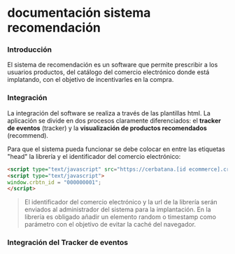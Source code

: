 # documentación sistema recomendación

### Introducción

El sistema de recomendación es un software que permite prescribir a los usuarios productos, del catálogo del comercio electrónico donde está implatando, con el objetivo de incentivarles en la compra. 

### Integración

La integración del software se realiza a través de las plantillas html. La aplicación se divide en dos procesos claramente diferenciados: el **tracker de eventos** (tracker) y la **visualización de productos recomendados** (recommend).

Para que el sistema pueda funcionar se debe colocar en entre las etiquetas "head" la librería y el identificador del comercio electrónico:

```html
<script type="text/javascript" src="https://cerbatana.[id ecommerce].crbtn.com/api/v1/uuid?[random]"></script>
<script type="text/javascript">
window.crbtn_id = "000000001";
</script>

```

> El identificador del comercio electrónico y la url de la librería serán enviados al administrador del sistema para la implantación. En la librería es obligado añadir un elemento random o timestamp como parámetro con el objetivo de evitar la caché del navegador.



### Integración del Tracker de eventos